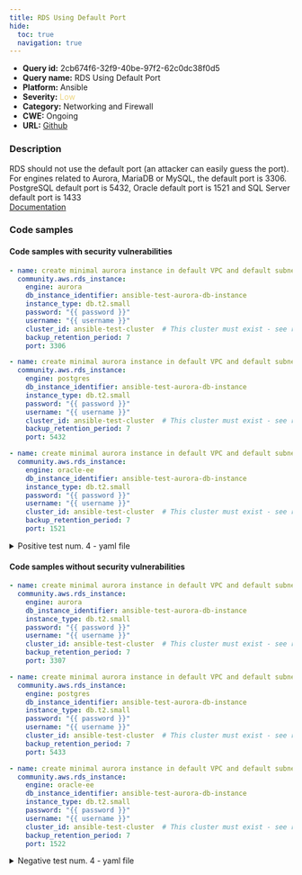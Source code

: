 ```yaml
---
title: RDS Using Default Port
hide:
  toc: true
  navigation: true
---
```


<style>
  .highlight .hll {
    background-color: #ff171742;
  }
  .md-content {
    max-width: 1100px;
    margin: 0 auto;
  }
</style>

-   **Query id:** 2cb674f6-32f9-40be-97f2-62c0dc38f0d5
-   **Query name:** RDS Using Default Port
-   **Platform:** Ansible
-   **Severity:** <span style="color:#edd57e">Low</span>
-   **Category:** Networking and Firewall
-   **CWE:** Ongoing
-   **URL:** [Github](https://github.com/Checkmarx/kics/tree/master/assets/queries/ansible/aws/rds_using_default_port)

### Description
RDS should not use the default port (an attacker can easily guess the port). For engines related to Aurora, MariaDB or MySQL, the default port is 3306. PostgreSQL default port is 5432, Oracle default port is 1521 and SQL Server default port is 1433<br>
[Documentation](https://docs.ansible.com/ansible/latest/collections/community/aws/rds_instance_module.html#parameter-port)

### Code samples
#### Code samples with security vulnerabilities
```yaml title="Positive test num. 1 - yaml file" hl_lines="10"
- name: create minimal aurora instance in default VPC and default subnet group
  community.aws.rds_instance:
    engine: aurora
    db_instance_identifier: ansible-test-aurora-db-instance
    instance_type: db.t2.small
    password: "{{ password }}"
    username: "{{ username }}"
    cluster_id: ansible-test-cluster  # This cluster must exist - see rds_cluster to manage it
    backup_retention_period: 7
    port: 3306

```
```yaml title="Positive test num. 2 - yaml file" hl_lines="10"
- name: create minimal aurora instance in default VPC and default subnet group2
  community.aws.rds_instance:
    engine: postgres
    db_instance_identifier: ansible-test-aurora-db-instance
    instance_type: db.t2.small
    password: "{{ password }}"
    username: "{{ username }}"
    cluster_id: ansible-test-cluster  # This cluster must exist - see rds_cluster to manage it
    backup_retention_period: 7
    port: 5432

```
```yaml title="Positive test num. 3 - yaml file" hl_lines="10"
- name: create minimal aurora instance in default VPC and default subnet group2
  community.aws.rds_instance:
    engine: oracle-ee
    db_instance_identifier: ansible-test-aurora-db-instance
    instance_type: db.t2.small
    password: "{{ password }}"
    username: "{{ username }}"
    cluster_id: ansible-test-cluster  # This cluster must exist - see rds_cluster to manage it
    backup_retention_period: 7
    port: 1521

```
<details><summary>Positive test num. 4 - yaml file</summary>

```yaml hl_lines="10"
- name: create minimal aurora instance in default VPC and default subnet group2
  community.aws.rds_instance:
    engine: sqlserver-ee
    db_instance_identifier: ansible-test-aurora-db-instance
    instance_type: db.t2.small
    password: "{{ password }}"
    username: "{{ username }}"
    cluster_id: ansible-test-cluster  # This cluster must exist - see rds_cluster to manage it
    backup_retention_period: 7
    port: 1433

```
</details>


#### Code samples without security vulnerabilities
```yaml title="Negative test num. 1 - yaml file"
- name: create minimal aurora instance in default VPC and default subnet group
  community.aws.rds_instance:
    engine: aurora
    db_instance_identifier: ansible-test-aurora-db-instance
    instance_type: db.t2.small
    password: "{{ password }}"
    username: "{{ username }}"
    cluster_id: ansible-test-cluster  # This cluster must exist - see rds_cluster to manage it
    backup_retention_period: 7
    port: 3307

```
```yaml title="Negative test num. 2 - yaml file"
- name: create minimal aurora instance in default VPC and default subnet group2
  community.aws.rds_instance:
    engine: postgres
    db_instance_identifier: ansible-test-aurora-db-instance
    instance_type: db.t2.small
    password: "{{ password }}"
    username: "{{ username }}"
    cluster_id: ansible-test-cluster  # This cluster must exist - see rds_cluster to manage it
    backup_retention_period: 7
    port: 5433

```
```yaml title="Negative test num. 3 - yaml file"
- name: create minimal aurora instance in default VPC and default subnet group2
  community.aws.rds_instance:
    engine: oracle-ee
    db_instance_identifier: ansible-test-aurora-db-instance
    instance_type: db.t2.small
    password: "{{ password }}"
    username: "{{ username }}"
    cluster_id: ansible-test-cluster  # This cluster must exist - see rds_cluster to manage it
    backup_retention_period: 7
    port: 1522

```
<details><summary>Negative test num. 4 - yaml file</summary>

```yaml
- name: create minimal aurora instance in default VPC and default subnet group2
  community.aws.rds_instance:
    engine: sqlserver-ee
    db_instance_identifier: ansible-test-aurora-db-instance
    instance_type: db.t2.small
    password: "{{ password }}"
    username: "{{ username }}"
    cluster_id: ansible-test-cluster  # This cluster must exist - see rds_cluster to manage it
    backup_retention_period: 7
    port: 1434

```
</details>
